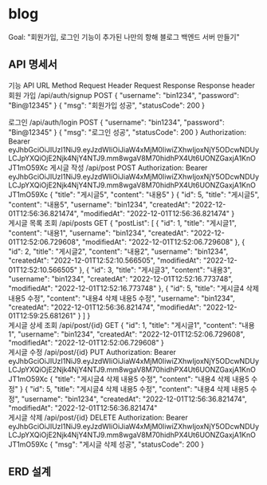 # blog
Goal:  "회원가입, 로그인 기능이 추가된 나만의 항해 블로그 백엔드 서버 만들기"
## API 명세서
기능	API URL	Method	Request Header	Request	Response	Response header
회원 가입	/api/auth/signup	POST		{
"username": "bin1234",
"password": "Bin@12345"
}	{
"msg": "회원가입 성공",
"statusCode": 200
}
	
로그인	/api/auth/login	POST		{
"username": "bin1234",
"password": "Bin@12345"
}	{
"msg": "로그인 성공",
"statusCode": 200
}
	Authorization: Bearer eyJhbGciOiJIUzI1NiJ9.eyJzdWIiOiJiaW4xMjM0IiwiZXhwIjoxNjY5ODcwNDUyLCJpYXQiOjE2Njk4NjY4NTJ9.mm8wgaV8M70hidhPX4Ut6UONZGaxjA1KnOJT1mO59Xc
게시글 작성	/api/post	POST	Authorization: Bearer eyJhbGciOiJIUzI1NiJ9.eyJzdWIiOiJiaW4xMjM0IiwiZXhwIjoxNjY5ODcwNDUyLCJpYXQiOjE2Njk4NjY4NTJ9.mm8wgaV8M70hidhPX4Ut6UONZGaxjA1KnOJT1mO59Xc	{
"title": "게시글5",
"content": "내용5"
}	{
"id": 5,
"title": "게시글5",
"content": "내용5",
"username": "bin1234",
"createdAt": "2022-12-01T12:56:36.821474",
"modifiedAt": "2022-12-01T12:56:36.821474"
}	
게시글 목록 조회	/api/posts	GET			{
"postList": [
{
"id": 1,
"title": "게시글1",
"content": "내용1",
"username": "bin1234",
"createdAt": "2022-12-01T12:52:06.729608",
"modifiedAt": "2022-12-01T12:52:06.729608"
},
{
"id": 2,
"title": "게시글2",
"content": "내용2",
"username": "bin1234",
"createdAt": "2022-12-01T12:52:10.566505",
"modifiedAt": "2022-12-01T12:52:10.566505"
},
{
"id": 3,
"title": "게시글3",
"content": "내용3",
"username": "bin1234",
"createdAt": "2022-12-01T12:52:16.773748",
"modifiedAt": "2022-12-01T12:52:16.773748"
},
{
"id": 5,
"title": "게시글4 삭제 내용5 수정",
"content": "내용4 삭제 내용5 수정",
"username": "bin1234",
"createdAt": "2022-12-01T12:56:36.821474",
"modifiedAt": "2022-12-01T12:59:25.681261"
}
]
}	
게시글 상세 조회	/api/post/{id}	GET			{
"id": 1,
"title": "게시글1",
"content": "내용1",
"username": "bin1234",
"createdAt": "2022-12-01T12:52:06.729608",
"modifiedAt": "2022-12-01T12:52:06.729608"
}	
게시글 수정	/api/post/{id}	PUT	Authorization: Bearer eyJhbGciOiJIUzI1NiJ9.eyJzdWIiOiJiaW4xMjM0IiwiZXhwIjoxNjY5ODcwNDUyLCJpYXQiOjE2Njk4NjY4NTJ9.mm8wgaV8M70hidhPX4Ut6UONZGaxjA1KnOJT1mO59Xc	{
"title": "게시글4 삭제 내용5 수정",
"content": "내용4 삭제 내용5 수정"
}	{
"id": 5,
"title": "게시글4 삭제 내용5 수정",
"content": "내용4 삭제 내용5 수정",
"username": "bin1234",
"createdAt": "2022-12-01T12:56:36.821474",
"modifiedAt": "2022-12-01T12:56:36.821474"	
게시글 삭제	/api/post/{id}	DELETE	Authorization: Bearer eyJhbGciOiJIUzI1NiJ9.eyJzdWIiOiJiaW4xMjM0IiwiZXhwIjoxNjY5ODcwNDUyLCJpYXQiOjE2Njk4NjY4NTJ9.mm8wgaV8M70hidhPX4Ut6UONZGaxjA1KnOJT1mO59Xc		{
"msg": "게시글 삭제 성공",
"statusCode": 200
}	

## ERD 설계

